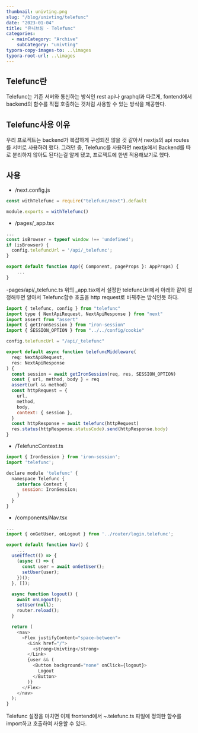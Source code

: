 ```yaml
---
thumbnail: univting.png
slug: "/blog/univting/telefunc"
date: "2023-01-04"
title: "유니브팅 - Telefunc"
categories:
  - mainCategory: "Archive"
    subCategory: "univting"
typora-copy-images-to: ..\images
typora-root-url: ..\images
---
```


## Telefunc란

Telefunc는 기존 서버와 통신하는 방식인 rest api나 graphql과 다르게, fontend에서 backend의 함수를 직접 호출하는 것처럼 사용할 수 있는 방식을 제공한다.

## Telefunc사용 이유

우리 프로젝트는 backend가 복잡하게 구성되진 않을 것 같아서 nextjs의 api routes를 서버로 사용하려 했다.
그러던 중, Telefunc를 사용하면 nextjs에서 Backend를 따로 분리하지 않아도 된다는걸 알게 됐고, 프로젝트에 한번 적용해보기로 했다.

## 사용

- /next.config.js

```javascript
const withTelefunc = require("telefunc/next").default

module.exports = withTelefunc()
```

- /pages/\_app.tsx

```javascript
...
const isBrowser = typeof window !== 'undefined';
if (isBrowser) {
  config.telefuncUrl = '/api/_telefunc';
}

export default function App({ Component, pageProps }: AppProps) {
	...
}
```

-pages/api/\_telefunc.ts
위의 \_app.tsx에서 설정한 telefuncUrl에서 아래와 같이 설정해두면 알아서 Telefunc함수 호출을 http request로 바꿔주는 방식인듯 하다.

```javascript
import { telefunc, config } from "telefunc"
import type { NextApiRequest, NextApiResponse } from "next"
import assert from "assert"
import { getIronSession } from "iron-session"
import { SESSION_OPTION } from "../../config/cookie"

config.telefuncUrl = "/api/_telefunc"

export default async function telefuncMiddleware(
  req: NextApiRequest,
  res: NextApiResponse
) {
  const session = await getIronSession(req, res, SESSION_OPTION)
  const { url, method, body } = req
  assert(url && method)
  const httpRequest = {
    url,
    method,
    body,
    context: { session },
  }
  const httpResponse = await telefunc(httpRequest)
  res.status(httpResponse.statusCode).send(httpResponse.body)
}
```

- /TelefuncContext.ts

```javascript
import { IronSession } from 'iron-session';
import 'telefunc';

declare module 'telefunc' {
  namespace Telefunc {
    interface Context {
      session: IronSession;
    }
  }
}

```

- /components/Nav.tsx

```javascript
...
import { onGetUser, onLogout } from '../router/login.telefunc';

export default function Nav() {
	...
  useEffect(() => {
    (async () => {
      const user = await onGetUser();
      setUser(user);
    })();
  }, []);

  async function logout() {
    await onLogout();
    setUser(null);
    router.reload();
  }

  return (
    <nav>
      <Flex justifyContent="space-between">
        <Link href="/">
          <strong>Univting</strong>
        </Link>
        {user && (
          <Button background="none" onClick={logout}>
            Logout
          </Button>
        )}
      </Flex>
    </nav>
  );
}
```

Telefunc 설정을 마치면 이제 frontend에서 ~.telefunc.ts 파일에 정의한 함수를 import하고 호출하여 사용할 수 있다.
